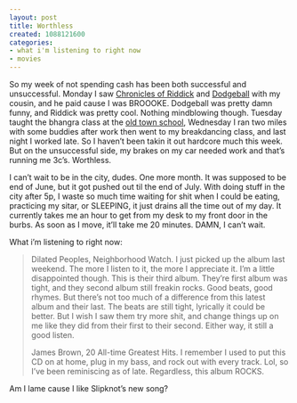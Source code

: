 ```yaml
---
layout: post
title: Worthless
created: 1088121600
categories:
- what i'm listening to right now
- movies
---
```

So my week of not spending cash has been both successful and unsuccessful. Monday I saw [Chronicles of Riddick](http://www.imdb.com/title/tt0296572/) and [Dodgeball](http://www.dodgeballmovie.com/) with my cousin, and he paid cause I was BROOOKE. Dodgeball was pretty damn funny, and Riddick was pretty cool. Nothing mindblowing though. Tuesday taught the bhangra class at the [old town school](http://www.oldtownschool.org/), Wednesday I ran two miles with some buddies after work then went to my breakdancing class, and last night I worked late. So I haven’t been takin it out hardcore much this week. But on the unsuccessful side, my brakes on my car needed work and that’s running me 3c’s. Worthless.

I can’t wait to be in the city, dudes. One more month. It was supposed to be end of June, but it got pushed out til the end of July. With doing stuff in the city after 5p, I waste so much time waiting for shit when I could be eating, practicing my sitar, or SLEEPING, it just drains all the time out of my day. It currently takes me an hour to get from my desk to my front door in the burbs. As soon as I move, it’ll take me 20 minutes. DAMN, I can’t wait.

What i’m listening to right now:

<blockquote>
Dilated Peoples, Neighborhood Watch. I just picked up the album last weekend. The more I listen to it, the more I appreciate it. I’m a little disappointed though. This is their third album. They’re first album was tight, and they second album still freakin rocks. Good beats, good rhymes. But there’s not too much of a difference from this latest album and their last. The beats are still tight, lyrically it could be better. But I wish I saw them try more shit, and change things up on me like they did from their first to their second. Either way, it still a good listen.

James Brown, 20 All-time Greatest Hits. I remember I used to put this CD on at home, plug in my bass, and rock out with every track. Lol, so I’ve been reminiscing as of late. Regardless, this album ROCKS.
</blockquote>

Am I lame cause I like Slipknot’s new song?

